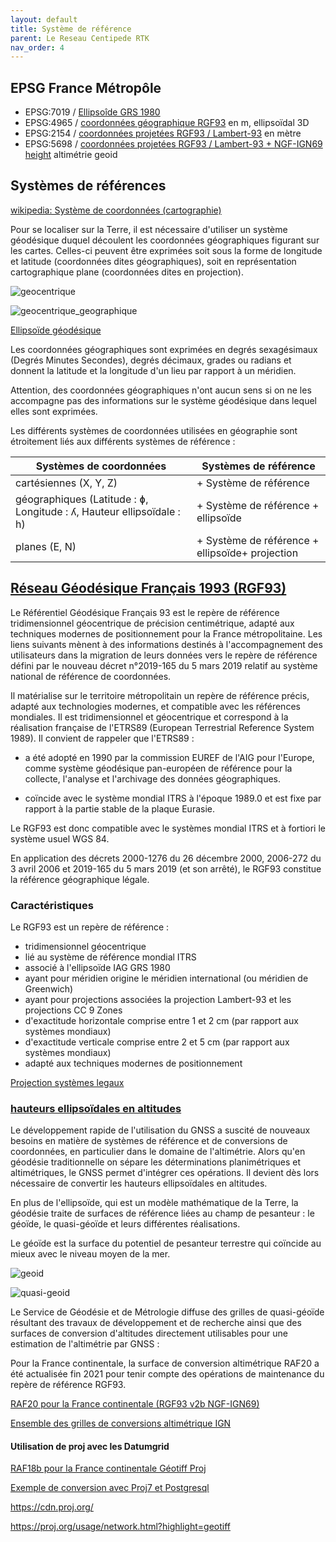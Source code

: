 ```yaml
---
layout: default
title: Système de référence
parent: Le Reseau Centipede RTK
nav_order: 4
---
```


## EPSG France Métropôle

* EPSG:7019 / [Ellipsoîde GRS 1980](https://epsg.io/7019-ellipsoid)
* EPSG:4965 / [coordonnées géographique RGF93](https://epsg.io/4965) en m, ellipsoïdal 3D
* EPSG:2154 / [coordonnées projetées RGF93 / Lambert-93](https://epsg.io/2154) en mètre
* EPSG:5698 / [coordonnées projetées RGF93 / Lambert-93 + NGF-IGN69 height](https://epsg.io/5698) altimétrie geoid

## Systèmes de références

[wikipedia: Système de coordonnées (cartographie)](https://fr.wikipedia.org/wiki/Syst%C3%A8me_de_coordonn%C3%A9es_(cartographie))

Pour se localiser sur la Terre, il est nécessaire d'utiliser un système géodésique duquel découlent les coordonnées géographiques figurant sur les cartes. Celles-ci peuvent être exprimées soit sous la forme de longitude et latitude (coordonnées dites géographiques), soit en représentation cartographique plane (coordonnées dites en projection).

![geocentrique](https://geodesie.ign.fr/contenu/images/srtXYZ.jpg)

![geocentrique_geographique](https://geodesie.ign.fr/contenu/images/srtgeographiques.jpg)

[Ellipsoïde géodésique](https://geodesie.ign.fr/contenu/fichiers/ellipsoide_geodesique.pdf)

Les coordonnées géographiques sont exprimées en degrés sexagésimaux (Degrés Minutes Secondes), degrés décimaux, grades ou radians et donnent la latitude et la longitude d'un lieu par rapport à un méridien.

Attention, des coordonnées géographiques n'ont aucun sens si on ne les accompagne pas des informations sur le système géodésique dans lequel elles sont exprimées.

Les différents systèmes de coordonnées utilisées en géographie sont étroitement liés aux différents systèmes de référence : 

|Systèmes de coordonnées|Systèmes de référence|
|---|---|
|cartésiennes (X, Y, Z) 	|+ Système de référence|
|géographiques (Latitude : ɸ, Longitude : ʎ, Hauteur ellipsoïdale : h)|+ Système de référence + ellipsoïde|
|planes (E, N)|+ Système de référence + ellipsoïde+ projection |

## [Réseau Géodésique Français 1993 (RGF93)](https://geodesie.ign.fr/index.php?page=rgf93)

Le Référentiel Géodésique Français 93 est le repère de référence tridimensionnel géocentrique de précision centimétrique, adapté aux techniques modernes de positionnement pour la France métropolitaine. Les liens suivants mènent à des informations destinés à l'accompagnement des utilisateurs dans la migration de leurs données vers le repère de référence défini par le nouveau décret n°2019-165 du 5 mars 2019 relatif au système national de référence de coordonnées. 

 Il matérialise sur le territoire métropolitain un repère de référence précis, adapté aux technologies modernes, et compatible avec les références mondiales. Il est tridimensionnel et géocentrique et correspond à la réalisation française de l'ETRS89 (European Terrestrial Reference System 1989). Il convient de rappeler que l'ETRS89 :

- a été adopté en 1990 par la commission EUREF de l'AIG pour l'Europe, comme système géodésique pan-européen de référence pour la collecte, l'analyse et l'archivage des données géographiques.

- coïncide avec le système mondial ITRS à l'époque 1989.0 et est fixe par rapport à la partie stable de la plaque Eurasie.

Le RGF93 est donc compatible avec le systèmes mondial ITRS et à fortiori le système usuel WGS 84.

En application des décrets 2000-1276 du 26 décembre 2000, 2006-272 du 3 avril 2006 et 2019-165 du 5 mars 2019 (et son arrêté), le RGF93 constitue la référence géographique légale. 

### Caractéristiques

Le RGF93 est un repère de référence :

* tridimensionnel géocentrique
* lié au système de référence mondial ITRS
* associé à l'ellipsoïde IAG GRS 1980
* ayant pour méridien origine le méridien international (ou méridien de Greenwich)
* ayant pour projections associées la projection Lambert-93 et les projections CC 9 Zones
* d'exactitude horizontale comprise entre 1 et 2 cm (par rapport aux systèmes mondiaux)
* d'exactitude verticale comprise entre 2 et 5 cm (par rapport aux systèmes mondiaux)
* adapté aux techniques modernes de positionnement

[Projection systèmes legaux](https://geodesie.ign.fr/contenu/fichiers/documentation/pedagogiques/TransformationsCoordonneesGeodesiques.pdf)

### [hauteurs ellipsoïdales en altitudes](https://geodesie.ign.fr/index.php?page=grilles)

Le développement rapide de l'utilisation du GNSS a suscité de nouveaux besoins en matière de systèmes de référence et de conversions de coordonnées, en particulier dans le domaine de l'altimétrie. Alors qu'en géodésie traditionnelle on sépare les déterminations planimétriques et altimétriques, le GNSS permet d'intégrer ces opérations. Il devient dès lors nécessaire de convertir les hauteurs ellipsoïdales en altitudes.

En plus de l'ellipsoïde, qui est un modèle mathématique de la Terre, la géodésie traite de surfaces de référence liées au champ de pesanteur : le géoïde, le quasi-géoïde et leurs différentes réalisations. 

Le géoïde est la surface du potentiel de pesanteur terrestre qui coïncide au mieux avec le niveau moyen de la mer.

![geoid](https://geodesie.ign.fr/contenu/images/quasigeoidecroquis1.jpg)


![quasi-geoid](https://geodesie.ign.fr/contenu/images/quasigeoidecarte3.jpg)


Le Service de Géodésie et de Métrologie diffuse des grilles de quasi-géoïde résultant des travaux de développement et de recherche ainsi que des surfaces de conversion d'altitudes directement utilisables pour une estimation de l'altimétrie par GNSS :

Pour la France continentale, la surface de conversion altimétrique RAF20 a été actualisée fin 2021 pour tenir compte des opérations de maintenance du repère de référence RGF93.

[RAF20 pour la France continentale (RGF93 v2b NGF-IGN69)](https://geodesie.ign.fr/contenu/fichiers/documentation/grilles/metropole/RAF20.tac)

[Ensemble des grilles de conversions altimétrique IGN](https://geodesie.ign.fr/index.php?page=grilles)

#### Utilisation de proj avec les Datumgrid

[RAF18b pour la France continentale Géotiff Proj](https://cdn.proj.org/fr_ign_RAF18b.tif)

[Exemple de conversion avec Proj7 et Postgresql](https://github.com/jancelin/centipede/blob/master/swmap/pg_backup/setup-db.sql)

https://cdn.proj.org/

https://proj.org/usage/network.html?highlight=geotiff





